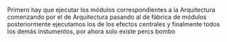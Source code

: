  Primero hay que ejecutar los módulos correspondientes a la Arquitectura comenzando por el de Arquitectura 
 pasando al de fábrica de módulos
  posteriormente ejecutamos los de los efectos centrales y finalmente todos los demás instumentos, por ahora solo existe percs bombo
  
